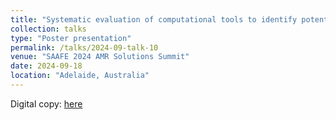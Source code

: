 ```yaml
---
title: "Systematic evaluation of computational tools to identify potential drug-resistant mutations in the absence of experimental complexes"
collection: talks
type: "Poster presentation"
permalink: /talks/2024-09-talk-10
venue: "SAAFE 2024 AMR Solutions Summit"
date: 2024-09-18
location: "Adelaide, Australia"
---
```


Digital copy: <a href="/files/SAAFE_2024_qishengpan_poster.pdf" target="_blank">here</a>


